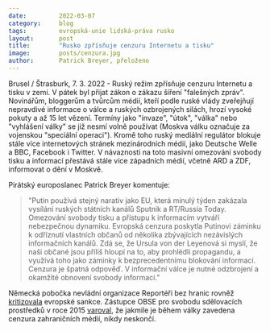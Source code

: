 ```yaml
---
date:         2022-03-07
category:     blog
tags:         evropská-unie lidská-práva rusko
layout:       post
title:        "Rusko zpřísňuje cenzuru Internetu a tisku"
image:        posts/cenzura.jpg
author:       Patrick Breyer, přeloženo
---
```


Brusel / Štrasburk, 7. 3. 2022 - Ruský režim zpřísňuje cenzuru Internetu a tisku v zemi. V pátek byl přijat zákon o zákazu šíření "falešných zpráv". Novinářům, bloggerům a tvůrcům médií, kteří podle ruské vlády zveřejňují nepravdivé informace o válce a ruských ozbrojených silách, hrozí vysoké pokuty a až 15 let vězení. Termíny jako "invaze", "útok", "válka" nebo "vyhlášení války" se již nesmí volně používat (Moskva válku označuje za vojenskou "speciální operaci"). Kromě toho ruský mediální regulátor blokuje stále více internetových stránek mezinárodních médií, jako Deutsche Welle a BBC, Facebook i Twitter. V návaznosti na toto masivní omezování svobody tisku a informací přestává stále více západních médií, včetně ARD a ZDF, informovat o dění v Moskvě.

Pirátský europoslanec Patrick Breyer komentuje:

> "Putin používá stejný narativ jako EU, která minulý týden zakázala vysílání ruských státních kanálů Sputnik a RT/Russia Today. Omezování svobody tisku a přístupu k informacím vytváří nebezpečnou dynamiku. Evropská cenzura poskytla Putinovi záminku k odříznutí vlastních občanů od několika zbývajících nezávislých informačních kanálů. Zdá se, že Ursula von der Leyenová si myslí, že naši občané jsou příliš hloupí na to, aby prohlédli propagandu, a využívá toho jako záminky k bezprecedentnímu blokování informací. Cenzura je špatná odpověď. V informační válce je nutné odzbrojení a okamžité obnovení svobody informací."

Německá pobočka nevládní organizace Reportéři bez hranic rovněž [kritizovala](https://www.reporter-ohne-grenzen.de/pressemitteilungen/meldung/rsf-bewertet-eu-verbot-von-rt-und-sputnik-kritisch) evropské sankce. Zástupce OBSE pro svobodu sdělovacích prostředků v roce 2015 [varoval](https://www.osce.org/files/f/documents/b/3/203926.pdf), že jakmile je během války zavedena cenzura zahraničních médií, nikdy neskončí.
